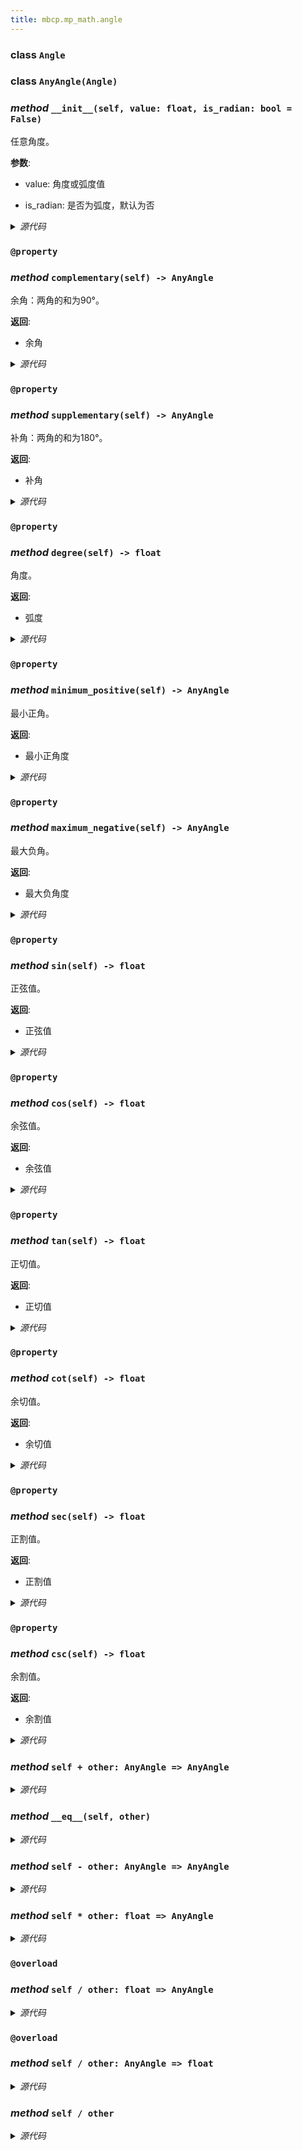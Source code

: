 ```yaml
---
title: mbcp.mp_math.angle
---
```

### **class** `Angle`
### **class** `AnyAngle(Angle)`
### *method* `__init__(self, value: float, is_radian: bool = False)`


任意角度。

**参数**:

- value: 角度或弧度值  

- is_radian: 是否为弧度，默认为否  



<details>
<summary> <i>源代码</i> </summary>

```python
def __init__(self, value: float, is_radian: bool=False):
    """
        任意角度。
        Args:
            value: 角度或弧度值
            is_radian: 是否为弧度，默认为否
        """
    if is_radian:
        self.radian = value
    else:
        self.radian = value * PI / 180
```
</details>

### `@property`
### *method* `complementary(self) -> AnyAngle`


余角：两角的和为90°。

**返回**:

- 余角



<details>
<summary> <i>源代码</i> </summary>

```python
@property
def complementary(self) -> 'AnyAngle':
    """
        余角：两角的和为90°。
        Returns:
            余角
        """
    return AnyAngle(PI / 2 - self.minimum_positive.radian, is_radian=True)
```
</details>

### `@property`
### *method* `supplementary(self) -> AnyAngle`


补角：两角的和为180°。

**返回**:

- 补角



<details>
<summary> <i>源代码</i> </summary>

```python
@property
def supplementary(self) -> 'AnyAngle':
    """
        补角：两角的和为180°。
        Returns:
            补角
        """
    return AnyAngle(PI - self.minimum_positive.radian, is_radian=True)
```
</details>

### `@property`
### *method* `degree(self) -> float`


角度。

**返回**:

- 弧度



<details>
<summary> <i>源代码</i> </summary>

```python
@property
def degree(self) -> float:
    """
        角度。
        Returns:
            弧度
        """
    return self.radian * 180 / PI
```
</details>

### `@property`
### *method* `minimum_positive(self) -> AnyAngle`


最小正角。

**返回**:

- 最小正角度



<details>
<summary> <i>源代码</i> </summary>

```python
@property
def minimum_positive(self) -> 'AnyAngle':
    """
        最小正角。
        Returns:
            最小正角度
        """
    return AnyAngle(self.radian % (2 * PI))
```
</details>

### `@property`
### *method* `maximum_negative(self) -> AnyAngle`


最大负角。

**返回**:

- 最大负角度



<details>
<summary> <i>源代码</i> </summary>

```python
@property
def maximum_negative(self) -> 'AnyAngle':
    """
        最大负角。
        Returns:
            最大负角度
        """
    return AnyAngle(-self.radian % (2 * PI), is_radian=True)
```
</details>

### `@property`
### *method* `sin(self) -> float`


正弦值。

**返回**:

- 正弦值



<details>
<summary> <i>源代码</i> </summary>

```python
@property
def sin(self) -> float:
    """
        正弦值。
        Returns:
            正弦值
        """
    return math.sin(self.radian)
```
</details>

### `@property`
### *method* `cos(self) -> float`


余弦值。

**返回**:

- 余弦值



<details>
<summary> <i>源代码</i> </summary>

```python
@property
def cos(self) -> float:
    """
        余弦值。
        Returns:
            余弦值
        """
    return math.cos(self.radian)
```
</details>

### `@property`
### *method* `tan(self) -> float`


正切值。

**返回**:

- 正切值



<details>
<summary> <i>源代码</i> </summary>

```python
@property
def tan(self) -> float:
    """
        正切值。
        Returns:
            正切值
        """
    return math.tan(self.radian)
```
</details>

### `@property`
### *method* `cot(self) -> float`


余切值。

**返回**:

- 余切值



<details>
<summary> <i>源代码</i> </summary>

```python
@property
def cot(self) -> float:
    """
        余切值。
        Returns:
            余切值
        """
    return 1 / math.tan(self.radian)
```
</details>

### `@property`
### *method* `sec(self) -> float`


正割值。

**返回**:

- 正割值



<details>
<summary> <i>源代码</i> </summary>

```python
@property
def sec(self) -> float:
    """
        正割值。
        Returns:
            正割值
        """
    return 1 / math.cos(self.radian)
```
</details>

### `@property`
### *method* `csc(self) -> float`


余割值。

**返回**:

- 余割值



<details>
<summary> <i>源代码</i> </summary>

```python
@property
def csc(self) -> float:
    """
        余割值。
        Returns:
            余割值
        """
    return 1 / math.sin(self.radian)
```
</details>

### *method* `self + other: AnyAngle => AnyAngle`


<details>
<summary> <i>源代码</i> </summary>

```python
def __add__(self, other: 'AnyAngle') -> 'AnyAngle':
    return AnyAngle(self.radian + other.radian, is_radian=True)
```
</details>

### *method* `__eq__(self, other)`


<details>
<summary> <i>源代码</i> </summary>

```python
def __eq__(self, other):
    return approx(self.radian, other.radian)
```
</details>

### *method* `self - other: AnyAngle => AnyAngle`


<details>
<summary> <i>源代码</i> </summary>

```python
def __sub__(self, other: 'AnyAngle') -> 'AnyAngle':
    return AnyAngle(self.radian - other.radian, is_radian=True)
```
</details>

### *method* `self * other: float => AnyAngle`


<details>
<summary> <i>源代码</i> </summary>

```python
def __mul__(self, other: float) -> 'AnyAngle':
    return AnyAngle(self.radian * other, is_radian=True)
```
</details>

### `@overload`
### *method* `self / other: float => AnyAngle`


<details>
<summary> <i>源代码</i> </summary>

```python
@overload
def __truediv__(self, other: float) -> 'AnyAngle':
    ...
```
</details>

### `@overload`
### *method* `self / other: AnyAngle => float`


<details>
<summary> <i>源代码</i> </summary>

```python
@overload
def __truediv__(self, other: 'AnyAngle') -> float:
    ...
```
</details>

### *method* `self / other`


<details>
<summary> <i>源代码</i> </summary>

```python
def __truediv__(self, other):
    if isinstance(other, AnyAngle):
        return self.radian / other.radian
    return AnyAngle(self.radian / other, is_radian=True)
```
</details>

